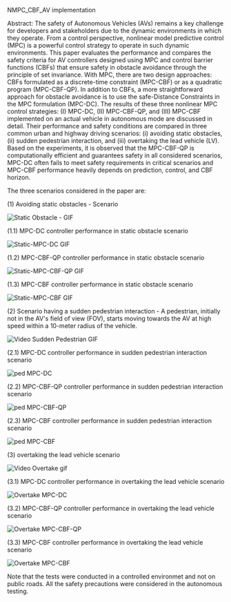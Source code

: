 NMPC_CBF_AV implementation

Abstract: The safety of Autonomous Vehicles (AVs) remains a key challenge for developers and stakeholders due to the dynamic environments in which they operate. From a control perspective, nonlinear model predictive control (MPC) is a powerful control strategy to operate in such dynamic environments. This paper evaluates the performance and compares the safety criteria for AV controllers designed using MPC and control barrier functions (CBFs) that ensure safety in obstacle avoidance through the principle of set invariance. With MPC, there are two design approaches: CBFs formulated as a discrete-time constraint (MPC-CBF) or as a quadratic program (MPC-CBF-QP). In addition to CBFs, a more straightforward approach for obstacle avoidance is to use the safe-Distance Constraints in the MPC formulation (MPC-DC). The results of these three nonlinear MPC control strategies: (I) MPC-DC,  (II) MPC-CBF-QP, and (III) MPC-CBF implemented on an actual vehicle in autonomous mode are discussed in detail. Their performance and safety conditions are compared in three common urban and highway driving scenarios: (i) avoiding static obstacles, (ii) sudden pedestrian interaction, and (iii) overtaking the lead vehicle (LV). Based on the experiments, it is observed that the MPC-CBF-QP is computationally efficient and guarantees safety in all considered scenarios, MPC-DC often fails to meet safety requirements in critical scenarios and MPC-CBF performance heavily depends on prediction, control, and CBF horizon.

The three scenarios considered in the paper are: 

(1) Avoiding static obstacles - Scenario

![Static Obstacle - GIF](https://github.com/user-attachments/assets/f1034199-e3f7-4d5f-b6a5-8e9a1a9bd224)

(1.1) MPC-DC controller performance in static obstacle scenario

![Static-MPC-DC GIF](https://github.com/user-attachments/assets/ec6c4aa2-c13c-4ee3-a73c-3c95dba786fb)

(1.2) MPC-CBF-QP controller performance in static obstacle scenario

![Static-MPC-CBF-QP GIF](https://github.com/user-attachments/assets/c44ddbb5-67e2-44c3-bb8c-1789271335b4)

(1.3) MPC-CBF controller performance in static obstacle scenario

![Static-MPC-CBF GIF](https://github.com/user-attachments/assets/831cbbcd-2bf9-43b2-8709-40161e5e900e)


(2) Scenario having a sudden pedestrian interaction -  A pedestrian, initially not in the AV's field of view (FOV), starts moving towards the AV at high speed within a 10-meter radius of the vehicle.

![Video Sudden Pedestrian GIF](https://github.com/user-attachments/assets/7cff3b7d-54f9-4db0-a61e-4c6f092ad3bc)

(2.1)  MPC-DC controller performance in sudden pedestrian interaction scenario

![ped MPC-DC](https://github.com/user-attachments/assets/57ec408c-c443-4f05-98f0-a176530b4400)

(2.2)  MPC-CBF-QP controller performance in sudden pedestrian interaction scenario

![ped MPC-CBF-QP](https://github.com/user-attachments/assets/7aca7da7-bfb6-47ba-9d71-492d298045a3)

(2.3)  MPC-CBF controller performance in sudden pedestrian interaction scenario

![ped MPC-CBF](https://github.com/user-attachments/assets/2a22d873-2fd7-4718-8d7e-c2cb9344ffd9)

(3) overtaking the lead vehicle scenario

![Video Overtake gif](https://github.com/user-attachments/assets/b17d1c8c-8f3f-46e6-965d-a8ba9faf9f6b)

(3.1)  MPC-DC controller performance in overtaking the lead vehicle scenario

![Overtake MPC-DC](https://github.com/user-attachments/assets/b5b14d4c-6d5e-444a-a4cb-a57ee2bedcac)

(3.2)  MPC-CBF-QP controller performance in overtaking the lead vehicle scenario

![Overtake MPC-CBF-QP](https://github.com/user-attachments/assets/9ef770ba-6121-49a6-84a1-8f3aa33bdea1)

(3.3)  MPC-CBF controller performance in overtaking the lead vehicle scenario

![Overtake MPC-CBF](https://github.com/user-attachments/assets/bcdac3e8-aeec-4196-8c6f-c0523ab94ac7)

Note that the tests were conducted in a controlled environmet and not on public roads. All the safety precautions were considered in the autonomous testing. 
